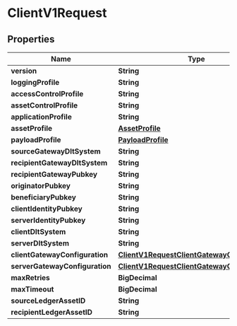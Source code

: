 

# ClientV1Request


## Properties

| Name | Type | Description | Notes |
|------------ | ------------- | ------------- | -------------|
|**version** | **String** |  |  |
|**loggingProfile** | **String** |  |  |
|**accessControlProfile** | **String** |  |  |
|**assetControlProfile** | **String** |  |  |
|**applicationProfile** | **String** |  |  |
|**assetProfile** | [**AssetProfile**](AssetProfile.md) |  |  |
|**payloadProfile** | [**PayloadProfile**](PayloadProfile.md) |  |  |
|**sourceGatewayDltSystem** | **String** |  |  |
|**recipientGatewayDltSystem** | **String** |  |  |
|**recipientGatewayPubkey** | **String** |  |  |
|**originatorPubkey** | **String** |  |  |
|**beneficiaryPubkey** | **String** |  |  |
|**clientIdentityPubkey** | **String** |  |  |
|**serverIdentityPubkey** | **String** |  |  |
|**clientDltSystem** | **String** |  |  |
|**serverDltSystem** | **String** |  |  |
|**clientGatewayConfiguration** | [**ClientV1RequestClientGatewayConfiguration**](ClientV1RequestClientGatewayConfiguration.md) |  |  |
|**serverGatewayConfiguration** | [**ClientV1RequestClientGatewayConfiguration**](ClientV1RequestClientGatewayConfiguration.md) |  |  |
|**maxRetries** | **BigDecimal** |  |  |
|**maxTimeout** | **BigDecimal** |  |  |
|**sourceLedgerAssetID** | **String** |  |  |
|**recipientLedgerAssetID** | **String** |  |  |



